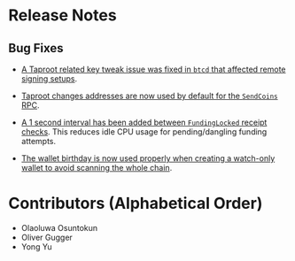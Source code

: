 # Release Notes

## Bug Fixes

* [A Taproot related key tweak issue was fixed in `btcd` that affected remote
  signing setups](https://github.com/lightningnetwork/lnd/pull/7130).

* [Taproot changes addresses are now used by default for the `SendCoins`
  RPC](https://github.com/lightningnetwork/lnd/pull/7193).

* [A 1 second interval has been added between `FundingLocked` receipt
  checks](https://github.com/lightningnetwork/lnd/pull/7095). This reduces idle
  CPU usage for pending/dangling funding attempts.

* [The wallet birthday is now used properly when creating a watch-only wallet
  to avoid scanning the whole
  chain](https://github.com/lightningnetwork/lnd/pull/7056).

# Contributors (Alphabetical Order)

* Olaoluwa Osuntokun
* Oliver Gugger
* Yong Yu
